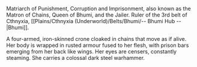 Matriarch of Punishment, Corruption and Imprisonment, also known as the Matron of Chains, Queen of Bhumi, and the Jailer. Ruler of the 3rd belt of Cthnyxia, [[Plains/Cthnyxia (Underworld)/Belts/Bhumi/-- Bhumi Hub --|Bhumi]].

A four-armed, iron-skinned crone cloaked in chains that move as if alive. Her body is wrapped in rusted armour fused to her flesh, with prison bars emerging from her back like wings. Her eyes are censers, constantly steaming. She carries a colossal dark steel warhammer. 